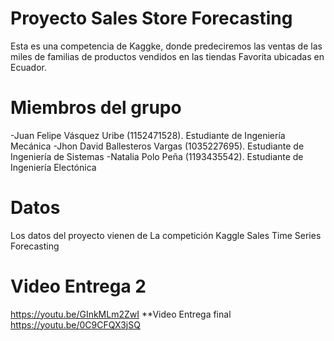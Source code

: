 # Proyecto Sales Store Forecasting
Esta es una competencia de Kaggke, donde predeciremos las ventas de las miles de familias de productos vendidos en las tiendas Favorita ubicadas en Ecuador.
# Miembros del grupo
-Juan Felipe Vásquez Uribe (1152471528). Estudiante de Ingeniería Mecánica
-Jhon David Ballesteros Vargas (1035227695). Estudiante de Ingeniería de Sistemas
-Natalia Polo Peña (1193435542). Estudiante de Ingeniería Electónica
# Datos
Los datos del proyecto vienen de La competición Kaggle Sales Time Series Forecasting
# Video Entrega 2
https://youtu.be/GInkMLm2ZwI 
**Video Entrega final 
https://youtu.be/0C9CFQX3jSQ 
